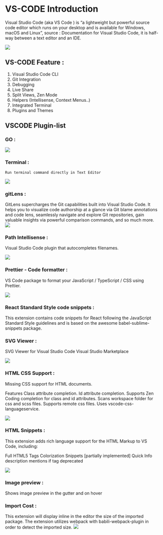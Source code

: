 # VS-CODE Introduction

Visual Studio Code (aka VS Code ) is “a lightweight but powerful source code editor which runs on your desktop and is available for Windows, macOS and Linux”, source : Documentation for Visual Studio Code, it is half-way between a text editor and an IDE.


![](https://code.visualstudio.com/opengraphimg/opengraph-home.png)


## VS-CODE Feature : 

 
1. Visual Studio Code CLI
2. Git Integration
3. Debugging
4. Live Share
5. Split Views, Zen Mode
6. Helpers (Intellisense, Context Menus..)
7. Integrated Terminal
8. Plugins and Themes

## VSCODE Plugin-list



### GO :
![](https://user-images.githubusercontent.com/16890566/30246497-9d6cc588-95b0-11e7-87dd-4bd1b18b139f.gif)

### Terminal :
    Run terminal command directly in Text Editor

![](https://code.visualstudio.com/assets/docs/editor/integrated-terminal/terminal-split-pane.png)
### gitLens :
GitLens supercharges the Git capabilities built into Visual Studio Code. It helps you to visualize code authorship at a glance via Git blame annotations and code lens, seamlessly navigate and explore Git repositories, gain valuable insights via powerful comparison commands, and so much more.
![](https://raw.githubusercontent.com/eamodio/vscode-gitlens/4ddb871459a3a1a1e132c8bdf83ac12e3b699649/images/cl-welcome.png)

### Path Intellisense :
Visual Studio Code plugin that autocompletes filenames.

![](http://i.giphy.com/iaHeUiDeTUZuo.gif)


### Prettier - Code formatter :
VS Code package to format your JavaScript / TypeScript / CSS using Prettier.

![](https://user-images.githubusercontent.com/251288/37174915-eb806762-22e5-11e8-9b29-c16beca41e37.png)

### React Standard Style code snippets :
This extension contains code snippets for React following the JavaScript Standard Style guidelines and is based on the awesome babel-sublime-snippets package.

### SVG Viewer :
SVG Viewer for Visual Studio Code Visual Studio Marketplace

![](https://github.com/cssho/vscode-svgviewer/raw/master/img/from_context.gif)

### HTML CSS Support :
Missing CSS support for HTML documents.

Features
Class attribute completion.
Id attribute completion.
Supports Zen Coding completion for class and id attributes.
Scans workspace folder for css and scss files.
Supports remote css files.
Uses vscode-css-languageservice.

![](https://scotch-res.cloudinary.com/image/upload/dpr_3,w_350,q_auto:good,f_auto/v1547399116/kdqehxshyi0s3jywpxo4.png)
### HTML Snippets :
This extension adds rich language support for the HTML Markup to VS Code, including:

Full HTML5 Tags
Colorization
Snippets
[partially implemented] Quick Info
description mentions if tag deprecated

![](http://media02.hongkiat.com/visual-studio-code-extensions/html-snippets.jpg)

### Image preview :
Shows image preview in the gutter and on hover

### Import Cost :
This extension will display inline in the editor the size of the imported package. The extension utilizes webpack with babili-webpack-plugin in order to detect the imported size. 
![](https://cdn-images-1.medium.com/max/1600/1*xzcoMUoSNUDpt8k9F6bonQ.png)